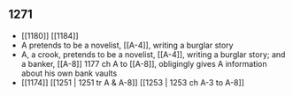 ## 1271
- [[1180]] [[1184]] 
- A pretends to be a novelist, [[A-4]], writing a burglar story
- A, a crook, pretends to be a novelist, [[A-4]], writing a burglar story; and a banker, [[A-8]] 1177 ch A to [[A-8]], obligingly gives A information about his own bank vaults
- [[1174]] [[1251 | 1251 tr A &amp; A-8]] [[1253 | 1253 ch A-3 to A-8]] 

